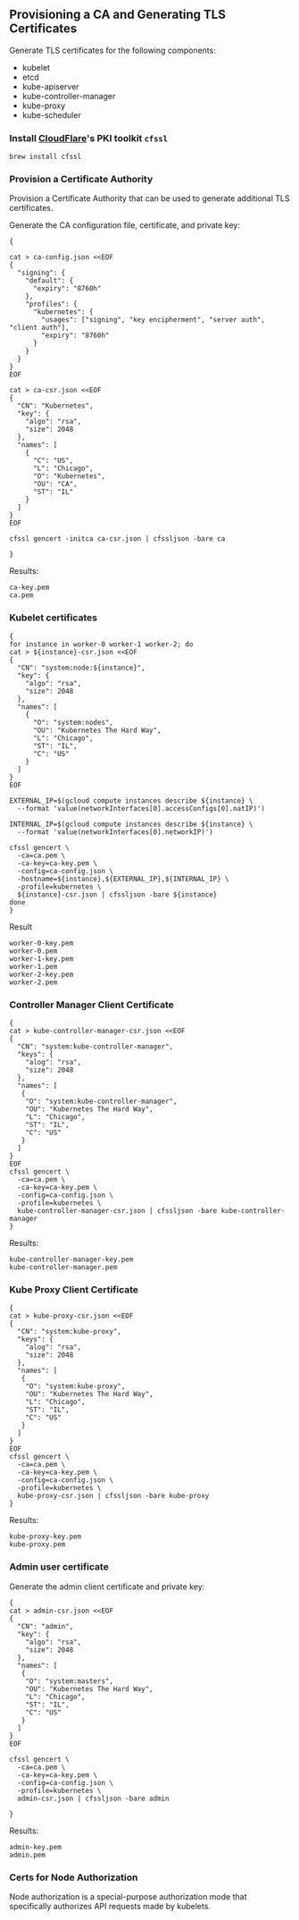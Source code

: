 
## Provisioning a CA and Generating TLS Certificates

 Generate TLS certificates for the following components: 
 * kubelet
 * etcd
 * kube-apiserver
 * kube-controller-manager
 * kube-proxy
 * kube-scheduler

### Install [CloudFlare](https://github.com/cloudflare/cfssl)'s PKI toolkit `cfssl`

```
brew install cfssl
```

### Provision a Certificate Authority

Provision a Certificate Authority that can be used to generate additional TLS certificates.

Generate the CA configuration file, certificate, and private key:

```
{

cat > ca-config.json <<EOF
{
  "signing": {
    "default": {
      "expiry": "8760h"
    },
    "profiles": {
      "kubernetes": {
        "usages": ["signing", "key encipherment", "server auth", "client auth"],
        "expiry": "8760h"
      }
    }
  }
}
EOF

cat > ca-csr.json <<EOF
{
  "CN": "Kubernetes",
  "key": {
    "algo": "rsa",
    "size": 2048
  },
  "names": [
    {
      "C": "US",
      "L": "Chicago",
      "O": "Kubernetes",
      "OU": "CA",
      "ST": "IL"
    }
  ]
}
EOF

cfssl gencert -initca ca-csr.json | cfssljson -bare ca

}
```

Results:

```
ca-key.pem
ca.pem
```

### Kubelet certificates

```
{
for instance in worker-0 worker-1 worker-2; do
cat > ${instance}-csr.json <<EOF
{
  "CN": "system:node:${instance}",
  "key": {
    "algo": "rsa",
    "size": 2048
  },
  "names": [
    {
      "O": "system:nodes",
      "OU": "Kubernetes The Hard Way",
      "L": "Chicago",
      "ST": "IL",
      "C": "US"
    }
  ]
}
EOF

EXTERNAL_IP=$(gcloud compute instances describe ${instance} \
  --format 'value(networkInterfaces[0].accessConfigs[0].natIP)')

INTERNAL_IP=$(gcloud compute instances describe ${instance} \
  --format 'value(networkInterfaces[0].networkIP)')

cfssl gencert \
  -ca=ca.pem \
  -ca-key=ca-key.pem \
  -config=ca-config.json \
  -hostname=${instance},${EXTERNAL_IP},${INTERNAL_IP} \
  -profile=kubernetes \
  ${instance}-csr.json | cfssljson -bare ${instance}
done
}
```
Result
```
worker-0-key.pem
worker-0.pem
worker-1-key.pem
worker-1.pem
worker-2-key.pem
worker-2.pem
```

###  Controller Manager Client Certificate
```
{
cat > kube-controller-manager-csr.json <<EOF
{
  "CN": "system:kube-controller-manager",
  "keys": {
    "alog": "rsa",
    "size": 2048
  },
  "names": [
   {
    "O": "system:kube-controller-manager",
    "OU": "Kubernetes The Hard Way",
    "L": "Chicago",
    "ST": "IL",
    "C": "US"
   }
  ]
}
EOF
cfssl gencert \
  -ca=ca.pem \
  -ca-key=ca-key.pem \
  -config=ca-config.json \
  -profile=kubernetes \
  kube-controller-manager-csr.json | cfssljson -bare kube-controller-manager
}
```

Results:
```
kube-controller-manager-key.pem
kube-controller-manager.pem
```

### Kube Proxy Client Certificate
```
{
cat > kube-proxy-csr.json <<EOF
{
  "CN": "system:kube-proxy",
  "keys": {
    "alog": "rsa",
    "size": 2048
  },
  "names": [
   {
    "O": "system:kube-proxy",
    "OU": "Kubernetes The Hard Way",
    "L": "Chicago",
    "ST": "IL",
    "C": "US"
   }
  ]
}
EOF
cfssl gencert \
  -ca=ca.pem \
  -ca-key=ca-key.pem \
  -config=ca-config.json \
  -profile=kubernetes \
  kube-proxy-csr.json | cfssljson -bare kube-proxy
}
```
Results:
```
kube-proxy-key.pem
kube-proxy.pem
```

### Admin user certificate

Generate the admin client certificate and private key:
```
{
cat > admin-csr.json <<EOF
{
  "CN": "admin",
  "key": {
    "algo": "rsa",
    "size": 2048
  },
  "names": [
   {
    "O": "system:masters",
    "OU": "Kubernetes The Hard Way",
    "L": "Chicago",
    "ST": "IL",
    "C": "US"
   }
  ]
}
EOF

cfssl gencert \
  -ca=ca.pem \
  -ca-key=ca-key.pem \
  -config=ca-config.json \
  -profile=kubernetes \
  admin-csr.json | cfssljson -bare admin

}
```
Results:

```
admin-key.pem
admin.pem
```

### Certs for Node Authorization
Node authorization is a special-purpose authorization mode that specifically authorizes API requests made by kubelets.

